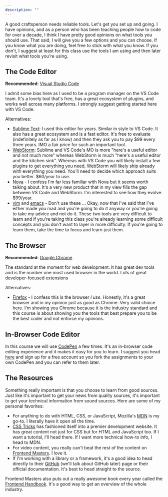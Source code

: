 ```yaml
---
description: ""
---
```


A good craftsperson needs reliable tools. Let's get you set up and going. I have opinions, and as a person who has been teaching people how to code for over a decade, I think I have pretty good opinions on what tools you should use. That said, I will give you a few options and you can choose. If you know what you are doing, feel free to stick with what you know. If you don't, I suggest at least for this class use the tools I am using and then later revisit what tools you're using.

## The Code Editor

**Recommended**: [Visual Studio Code][code]

I admit some bias here as I used to be a program manager on the VS Code team. It's a lovely tool that's free, has a great ecosystem of plugins, and works well across many platforms. I strongly suggest getting started here with VS Code.

Alternatives:

- [Sublime Text][st]: I used this editor for years. Similar in style to VS Code. It also has a great ecosystem and is a fast editor. It's free to evaluate (indefinitely as far as I know) and then they ask you to pay $99 every three years. IMO a fair price for such an important tool.
- [WebStorm][ws]: Sublime and VS Code's MO is more "here's a useful editor and not much more" whereas WebStorm is much "here's a useful editor and the kitchen sink". Whereas with VS Code you will likely install a few plugins to get everything you need, WebStorm will likely ship already with everything you need. You'll need to decide which approach suits you better. $60/year to use.
- [Nova][nova] - I confess I'm far less familiar with Nova but it seems worth talking about. It's a very new product that in my view fills the gap between VS Code and WebStorm. I'm interested to see how they evolve. $99/year.
- [vim][vim] and [emacs][emacs] - Don't use these … Okay, now that I've said that I've either made you mad and you're going to do it anyway or you're going to take my advice and not do it. These two tools are very difficult to learn and if you're taking this class you're already learning some difficult concepts and you don't want to layer in more difficulty. If you're going to learn them, take the time to focus and learn just them.

## The Browser

**Recommended**: [Google Chrome][chrome]

The standard at the moment for web development. It has great dev tools and is the number one most used browser in the world. Lots of great developer-focused extensions

Alternatives:

- [Firefox][ff] - I confess this is the browser _I use_. Honestly, it's a great browser and in my opinion just as good as Chrome. Very valid choice here. I'm showing you Chrome because it is the industry standard and this course is about showing you the tools that best prepare you to be the best coder and not enforce my opinions.

## In-Browser Code Editor

In this course we will use [CodePen][codepen] a few times. It's an in-browser code editing experience and it makes it easy for you to learn. I suggest you head [here][sign-up] and sign up for a free account so you fork the assignments to your own CodePen and you can refer to them later.

## The Resources

Something really important is that you choose to learn from good sources. Just like it's important to get your news from quality sources, it's important to get your technical information from sound sources. Here are some of my personal favorites:

- For anything to do with HTML, CSS, or JavaScript, Mozilla's [MDN][mdn] is my go-to. I literally have it open all the time.
- [CSS Tricks][css-tricks] has fashioned itself into a premier development website. It has great content not just for CSS but for HTML and JavaScript too. If I want a tutorial, I'll head there. If I want more technical how-to info, I head to MDN.
- For video content, you really can't beat the rest of the content on [Frontend Masters][fem]. I love it.
- If I'm working with a library or a framework, it's a good idea to head directly to their [GitHub][gh] (we'll talk about GitHub later) page or their official documentation. It's best to head straight to the source.

Frontend Masters also puts out a really awesome book every year called the [Frontend Handbook][handbook]. It's a good way to get an overview of the whole industry.

[code]: https://code.visualstudio.com/
[ws]: https://www.jetbrains.com/webstorm/
[nova]: https://nova.app/
[st]: https://www.sublimetext.com/
[vim]: https://www.vim.org/
[emacs]: https://www.gnu.org/software/emacs/
[chrome]: https://www.google.com/chrome/index.html
[ff]: https://www.firefox.com
[codepen]: https://codepen.io
[sign-up]: https://codepen.io/accounts/signup/user/free
[gh]: https://github.com/
[fem]: https://frontendmasters.com/learn/beginner/
[css-tricks]: https://css-tricks.com/
[mdn]: https://developer.mozilla.org/en-US/
[handbook]: https://frontendmasters.com/guides/front-end-handbook/2019/
